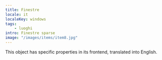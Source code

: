 ```yaml
---
title: Finestre
locale: it
localeKey: windows
tags: 
    - luoghi    
intro: Finestre sparse
image: "/images/items/item8.jpg"
---
```


This object has specific properties in its frontend, translated into English.